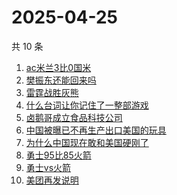 # 2025-04-25

共 10 条

<!-- BEGIN ZHIHUSEARCH -->
<!-- 最后更新时间 Fri Apr 25 2025 14:23:44 GMT+0800 (China Standard Time) -->
1. [ac米兰3比0国米](https://www.zhihu.com/search?q=ac米兰3比0国米)
1. [樊振东还能回来吗](https://www.zhihu.com/search?q=樊振东还能回来吗)
1. [雷霆战胜灰熊](https://www.zhihu.com/search?q=雷霆战胜灰熊)
1. [什么台词让你记住了一整部游戏](https://www.zhihu.com/search?q=什么台词让你记住了一整部游戏)
1. [卤鹅哥成立食品科技公司](https://www.zhihu.com/search?q=卤鹅哥成立食品科技公司)
1. [中国被曝已不再生产出口美国的玩具](https://www.zhihu.com/search?q=中国被曝已不再生产出口美国的玩具)
1. [为什么中国现在敢和美国硬刚了](https://www.zhihu.com/search?q=为什么中国现在敢和美国硬刚了)
1. [勇士95比85火箭](https://www.zhihu.com/search?q=勇士95比85火箭)
1. [勇士vs火箭](https://www.zhihu.com/search?q=勇士vs火箭)
1. [美团再发说明](https://www.zhihu.com/search?q=美团再发说明)
<!-- END ZHIHUSEARCH -->
